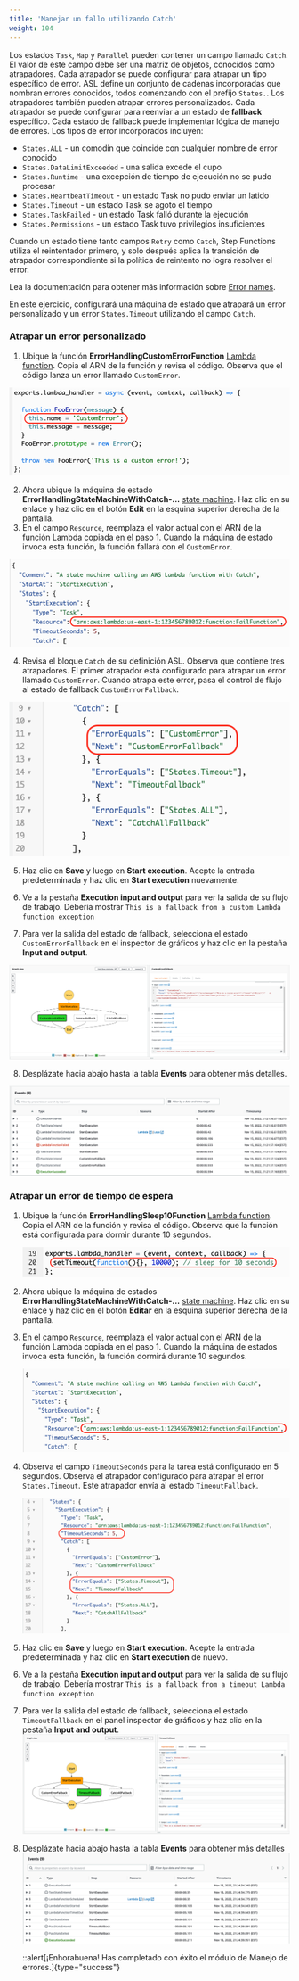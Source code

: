 ```yaml
---
title: 'Manejar un fallo utilizando Catch'
weight: 104
---
```


Los estados `Task`, `Map` y `Parallel` pueden contener un campo llamado `Catch`. El valor de este campo debe ser una matriz de objetos, conocidos como atrapadores. Cada atrapador se puede configurar para atrapar un tipo específico de error. ASL define un conjunto de cadenas incorporadas que nombran errores conocidos, todos comenzando con el prefijo `States.`. Los atrapadores también pueden atrapar errores personalizados. Cada atrapador se puede configurar para reenviar a un estado de **fallback** específico. Cada estado de fallback puede implementar lógica de manejo de errores. Los tipos de error incorporados incluyen:

- `States.ALL` - un comodín que coincide con cualquier nombre de error conocido
- `States.DataLimitExceeded` - una salida excede el cupo
- `States.Runtime` - una excepción de tiempo de ejecución no se pudo procesar
- `States.HeartbeatTimeout` - un estado Task no pudo enviar un latido
- `States.Timeout` - un estado Task se agotó el tiempo
- `States.TaskFailed` - un estado Task falló durante la ejecución
- `States.Permissions` - un estado Task tuvo privilegios insuficientes

Cuando un estado tiene tanto campos `Retry` como `Catch`, Step Functions utiliza el reintentador primero, y solo después aplica la transición de atrapador correspondiente si la política de reintento no logra resolver el error.

Lea la documentación para obtener más información sobre [Error names](https://docs.aws.amazon.com/step-functions/latest/dg/concepts-error-handling.html).

En este ejercicio, configurará una máquina de estado que atrapará un error personalizado y un error `States.Timeout` utilizando el campo `Catch`.

### Atrapar un error personalizado

1. Ubique la función **ErrorHandlingCustomErrorFunction** [Lambda function](https://console.aws.amazon.com/lambda/home). Copia el ARN de la función y revisa el código. Observa que el código lanza un error llamado `CustomError`.

![Lambda function throws CustomError](/static/img/module-8/error-handling-lambda-function-custom-error.png)

2. Ahora ubique la máquina de estado **ErrorHandlingStateMachineWithCatch-...** [state machine](https://console.aws.amazon.com/states/home). Haz clic en su enlace y haz clic en el botón **Edit** en la esquina superior derecha de la pantalla.
3. En el campo `Resource`, reemplaza el valor actual con el ARN de la función Lambda copiada en el paso 1. Cuando la máquina de estado invoca esta función, la función fallará con el `CustomError`.

![Replace Lambda function ARN](/static/img/module-8/error-handling-state-machine-catch.png)

4. Revisa el bloque `Catch` de su definición ASL. Observa que contiene tres atrapadores. El primer atrapador está configurado para atrapar un error llamado `CustomError`. Cuando atrapa este error, pasa el control de flujo al estado de fallback `CustomErrorFallback`.

![Catch CustomError](/static/img/module-8/error-handling-state-machine-catch-custom-error.png)

5. Haz clic en **Save** y luego en **Start execution**. Acepte la entrada predeterminada y haz clic en **Start execution** nuevamente.

6. Ve a la pestaña **Execution input and output** para ver la salida de su flujo de trabajo. Debería mostrar `This is a fallback from a custom Lambda function exception`

7. Para ver la salida del estado de fallback, selecciona el estado `CustomErrorFallback` en el inspector de gráficos y haz clic en la pestaña **Input and output**.

![Failure using Catch output](/static/img/module-8/error-handling-custom-error-catch-output.png)

8. Desplázate hacia abajo hasta la tabla **Events** para obtener más detalles.

![Failure using Catch event history](/static/img/module-8/error-handling-custom-error-catch-event-history.png)

### Atrapar un error de tiempo de espera

1. Ubique la función **ErrorHandlingSleep10Function** [Lambda function](https://console.aws.amazon.com/lambda/home). Copia el ARN de la función y revisa el código. Observa que la función está configurada para dormir durante 10 segundos.

   ![La función Lambda duerme durante 10 segundos](/static/img/module-8/error-handling-lambda-sleep10.png)

2. Ahora ubique la máquina de estados **ErrorHandlingStateMachineWithCatch-...** [state machine](https://console.aws.amazon.com/states/home). Haz clic en su enlace y haz clic en el botón **Editar** en la esquina superior derecha de la pantalla.

3. En el campo `Resource`, reemplaza el valor actual con el ARN de la función Lambda copiada en el paso 1. Cuando la máquina de estados invoca esta función, la función dormirá durante 10 segundos.

   ![Replace Lambda function ARN](/static/img/module-8/error-handling-state-machine-catch.png)

4. Observa el campo `TimeoutSeconds` para la tarea está configurado en 5 segundos. Observa el atrapador configurado para atrapar el error `States.Timeout`. Este atrapador envía al estado `TimeoutFallback`.

   ![Review the Timeout Catcher](/static/img/module-8/error-handling-state-machine-timeout.png)

5. Haz clic en **Save** y luego en **Start execution**. Acepte la entrada predeterminada y haz clic en **Start execution** de nuevo.

6. Ve a la pestaña **Execution input and output** para ver la salida de su flujo de trabajo. Debería mostrar `This is a fallback from a timeout Lambda function exception`

7. Para ver la salida del estado de fallback, selecciona el estado `TimeoutFallback` en el panel inspector de gráficos y haz clic en la pestaña **Input and output**.
   ![Failure using Catch output](/static/img/module-8/error-handling-timeout-error-catch-output.png)

8. Desplázate hacia abajo hasta la tabla **Events** para obtener más detalles
   ![Failure using Catch event history](/static/img/module-8/error-handling-timeout-error-catch-event-history.png)

   ::alert[¡Enhorabuena! Has completado con éxito el módulo de Manejo de errores.]{type="success"}